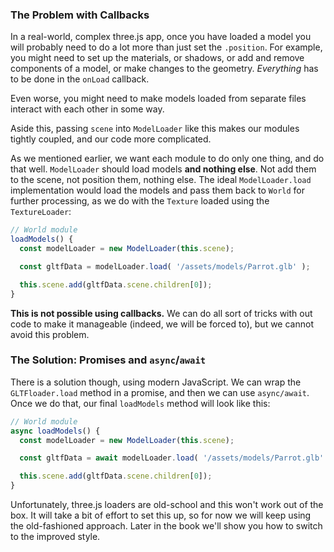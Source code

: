 ### The Problem with Callbacks

In a real-world, complex three.js app, once you have loaded a model you will probably need to do a lot more than just set the `.position`. For example, you might need to set up the materials, or shadows, or add and remove components of a model, or make changes to the geometry. _Everything_ has to be done in the `onLoad` callback.

Even worse, you might need to make models loaded from separate files interact with each other in some way.

Aside this, passing `scene` into `ModelLoader` like this makes our modules tightly coupled, and our code more complicated.

As we mentioned earlier, we want each module to do only one thing, and do that well. `ModelLoader` should load models **and nothing else**. Not add them to the scene, not position them, nothing else. The ideal `ModelLoader.load` implementation would load the models and pass them back to `World` for further processing, as we do with the `Texture` loaded using the `TextureLoader`:

``` js
// World module
loadModels() {
  const modelLoader = new ModelLoader(this.scene);

  const gltfData = modelLoader.load( '/assets/models/Parrot.glb' );

  this.scene.add(gltfData.scene.children[0]);
}
```

**This is not possible using callbacks.** We can do all sort of tricks with out code to make it manageable (indeed, we will be forced to), but we cannot avoid this problem.

### The Solution: Promises and `async`/`await`

There is a solution though, using modern JavaScript. We can wrap the `GLTFloader.load` method in a promise, and then we can use `async/await`. Once we do that, our final `loadModels` method will look like this:

``` js
// World module
async loadModels() {
  const modelLoader = new ModelLoader(this.scene);

  const gltfData = await modelLoader.load( '/assets/models/Parrot.glb' );

  this.scene.add(gltfData.scene.children[0]);
}
```

Unfortunately, three.js loaders are old-school and this won't work out of the box. It will take a bit of effort to set this up, so for now we will keep using the old-fashioned approach. Later in the book we'll show you how to switch to the improved style.
